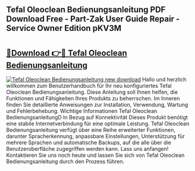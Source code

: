 ## Tefal Oleoclean Bedienungsanleitung PDF Download Free - Part-Zak User Guide Repair - Service Owner Edition pKV3M

# <h2><a href="http://df1sd5.blite.top/?on=Tefal+Oleoclean+Bedienungsanleitung">🔗Download 👉🔴 Tefal Oleoclean Bedienungsanleitung</a></h2>

[![Tefal Oleoclean Bedienungsanleitung new download](https://i.imgur.com/lujVjoI.png)](http://df1sd5.blite.top/?on=Tefal+Oleoclean+Bedienungsanleitung)
Hallo und herzlich willkommen zum Benutzerhandbuch für Ihr neu konfiguriertes Tefal Oleoclean Bedienungsanleitung. Diese Anleitung soll Ihnen helfen, die Funktionen und Fähigkeiten Ihres Produkts zu beherrschen. Im Inneren finden Sie detaillierte Anweisungen zur Installation, Verwendung, Wartung und Fehlerbehebung. Wichtige Informationen Tefal Oleoclean BedienungsanleitungD In Bezug auf Konnektivität Dieses Produkt benötigt eine stabile Internetverbindung für eine optimale Leistung. Tefal Oleoclean Bedienungsanleitung verfügt über eine Reihe erweiterter Funktionen, darunter Spracherkennung, anpassbare Einstellungen, Unterstützung für mehrere Sprachen und automatische Backups, auf die alle über die Benutzeroberfläche zugegriffen werden kann. Lass uns anfangen! Kontaktieren Sie uns noch heute und lassen Sie sich von Tefal Oleoclean Bedienungsanleitung durch den Prozess führen.
